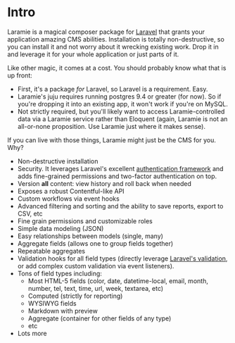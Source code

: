 # Intro

Laramie is a magical composer package for [Laravel](https://laravel.com/) that grants your application amazing CMS abilities. Installation is totally non-destructive, so you can install it and not worry about it wrecking existing work. Drop it in and leverage it for your whole application or just parts of it.

Like other magic, it comes at a cost. You should probably know what that is up front:
- First, it's a package _for_ Laravel, so Laravel is a requirement. Easy.
- Laramie's juju requires running postgres 9.4 or greater (for now). So if you're dropping it into an existing app, it won't work if you're on MySQL.
- Not strictly required, but you'll likely want to access Laramie-controlled data via a Laramie service rather than Eloquent (again, Laramie is not an all-or-none proposition. Use Laramie just where it makes sense).

If you can live with those things, Laramie might just be the CMS for you. Why?

- Non-destructive installation
- Security. It leverages Laravel's excellent [authentication framework](https://laravel.com/docs/authentication) and adds fine-grained permissions and two-factor authentication on top.
- Version **all** content: view history and roll back when needed
- Exposes a robust Contentful-like API
- Custom workflows via event hooks
- Advanced filtering and sorting and the ability to save reports, export to CSV, etc
- Fine grain permissions and customizable roles
- Simple data modeling (JSON)
- Easy relationships between models (single, many)
- Aggregate fields (allows one to group fields together)
- Repeatable aggregates
- Validation hooks for all field types (directly leverage [Laravel's validation](https://laravel.com/docs/validation), or add complex custom validation via event listeners).
- Tons of field types including:
  - Most HTML-5 fields (color, date, datetime-local, email, month, number, tel, text, time, url, week, textarea, etc)
  - Computed (strictly for reporting)
  - WYSIWYG fields
  - Markdown with preview
  - Aggregate (container for other fields of any type)
  - etc
- Lots more
